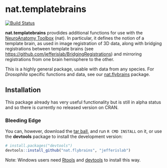 # nat.templatebrains
[![Build Status](https://travis-ci.org/jefferislab/nat.templatebrains.svg)](https://travis-ci.org/jefferislab/nat.templatebrains)

**nat.templatebrains** provdides additional functions for use with the [NeuroAnatomy Toolbox](https://github.com/jefferis/nat) (nat). In particular, it defines the notion of a template brain, as used in image registration of 3D data, along with bridging registrations between template brains (see https://github.com/jefferislab/BridgingRegistrations) and mirroring registrations from one brain hemisphere to the other.

This is a highly general package, usable with data from any species. For _Drosophila_ specific functions and data, see our [nat.flybrains](https://github.com/jefferislab/nat.flybrains) package.

## Installation
This package already has very useful functionality but is still in alpha status and so there is currently no released version on CRAN.

### Bleeding Edge
You can, however, download the [tar ball](https://github.com/jefferislab/nat.flybrains/tarball/master),
and run `R CMD INSTALL` on it, or use the **devtools** package to install the development version:

  ```r
# install.packages("devtools")
devtools::install_github("nat.flybrains", "jefferislab")
```

Note: Windows users need [Rtools](http://www.murdoch-sutherland.com/Rtools/) and
[devtools](http://CRAN.R-project.org/package=devtools) to install this way.

